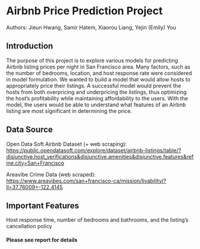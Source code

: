 # Airbnb Price Prediction Project
Authors: Jieun Hwang, Samir Hatem, Xiaorou Liang, Yejin (Emily) You

## Introduction
The purpose of this project is to explore various models for predicting Airbnb listing prices per night in San
Francisco area. Many factors, such as the number of bedrooms, location, and host response rate were considered in
model formulation. We wanted to build a model that would allow hosts to appropriately price their listings. A
successful model would prevent the hosts from both overpricing and underpricing the listings, thus optimizing
the host’s profitability while maintaining affordability to the users. With the model, the users would be able to
understand what features of an Airbnb listing are most significant in determining the price.
## Data Source
Open Data Soft Airbnb Dataset (+ web scraping): https://public.opendatasoft.com/explore/dataset/airbnb-listings/table/?disjunctive.host_verifications&disjunctive.amenities&disjunctive.features&refine.city=San+Francisco

Areavibe Crime Data (web scraped): https://www.areavibes.com/san+francisco-ca/mission/livability/?ll=37.76009+-122.4145
## Important Features
Host response time, number of bedrooms and bathrooms, and the listing’s cancellation policy


#### Please see report for details
